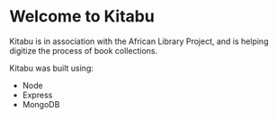 # Welcome to Kitabu

Kitabu is in association with the African Library Project, and is helping digitize the process of book collections.

Kitabu was built using: 

* Node
* Express
* MongoDB